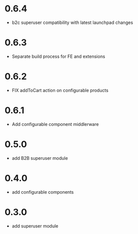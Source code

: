 
# 0.6.4
- b2c superuser compatibility with latest launchpad changes
# 0.6.3
- Separate build process for FE and extensions 
# 0.6.2
- FIX addToCart action on configurable products
# 0.6.1
- Add configurable component middlerware
# 0.5.0
- add B2B superuser module
# 0.4.0
- add configurable components
# 0.3.0
- add superuser module